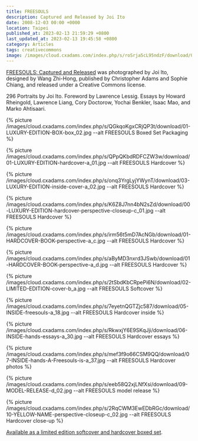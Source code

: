 ```yaml
---
title: FREESOULS
description: Captured and Released by Joi Ito
date: 2008-12-03 00:00 +0000
location: Taipei
published_at: 2023-02-13 21:59:29 +0800
last_updated_at: 2023-02-13 19:45:58 +0800
category: Articles
tags: creativecommons
image: /images/cloud.cxadams.com/index.php/s/roSrja5cL95ndzF/download/04-INSIDE-hands-CORY-and-DEREK-a_08.jpg
---
```


[FREESOULS: Captured and Released][FREESOULS] was photographed by Joi Ito,
designed by Wang Zhi-Hong, published by Christopher Adams and Sophie Chiang, and
released under a Creative Commons license.

296 Portraits by Joi Ito. Foreword by Lawrence Lessig. Essays by Howard
Rheingold, Lawrence Liang, Cory Doctorow, Yochai Benkler, Isaac Mao, and Marko
Ahtisaari.

{% picture /images/cloud.cxadams.com/index.php/s/QGkqoKgxCRjQP3t/download/01-LUXURY-EDITION-BOX-box_02.jpg --alt FREESOULS Boxed Set Packaging %}

{% picture /images/cloud.cxadams.com/index.php/s/QPpQKbdRDFCZW3w/download/01-LUXURY-EDITION-hardcover-a_01.jpg --alt FREESOULS Hardcover %}

{% picture /images/cloud.cxadams.com/index.php/s/onq3YrgLyjYWynT/download/03-LUXURY-EDITION-inside-cover-a_02.jpg --alt FREESOULS Hardcover %}

{% picture /images/cloud.cxadams.com/index.php/s/K6Z8J7nn4bN2sZd/download/00-LUXURY-EDITION-hardcover-perspective-closeup-c_01.jpg --alt FREESOULS Hardcover %}

{% picture /images/cloud.cxadams.com/index.php/s/irm56t5mD7AcNGb/download/01-HARDCOVER-BOOK-perspective-a_c.jpg --alt FREESOULS Hardcover %}

{% picture /images/cloud.cxadams.com/index.php/s/aByMD3nxrd3JSwb/download/01-HARDCOVER-BOOK-perspective-a_d.jpg --alt FREESOULS Hardcover %}

{% picture /images/cloud.cxadams.com/index.php/s/2tSbdKbCRpePi6N/download/02-LIMITED-EDITION-cover-b_a.jpg --alt FREESOULS Softcover %}

{% picture /images/cloud.cxadams.com/index.php/s/7eyetnQGTZjc587/download/05-INSIDE-freesouls-a_18.jpg --alt FREESOULS Hardcover inside %}

{% picture /images/cloud.cxadams.com/index.php/s/RkwxjY6E9SKqJji/download/06-INSIDE-hands-essays-a_30.jpg --alt FREESOULS Hardcover essays %}

{% picture /images/cloud.cxadams.com/index.php/s/mef3f9o66CSM9QQ/download/07-INSIDE-hands-A-Freesouls-is-a_37.jpg --alt FREESOULS Hardcover photos %}

{% picture /images/cloud.cxadams.com/index.php/s/eeb58Q2xjLNfXsi/download/09-MODEL-RELEASE-d_02.jpg --alt FREESOULS model release %}

{% picture /images/cloud.cxadams.com/index.php/s/2RqCWM3EwEDbRGc/download/10-YELLOW-NAME-perspective-closeup-c_02.jpg --alt FREESOULS Hardcover close-up %}

[Available as a limited edition softcover and hardcover boxed
set](https://freesouls.cc/order/).

[FREESOULS]: https://freesouls.cc/
